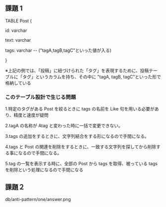 ## 課題 1

TABLE Post {

id: varchar

text: varchar

tags: varchar -- ("tagA,tagB,tagC"といった値が入る)

}

※上記の例では、「投稿」に紐づけられた「タグ」を表現するために、投稿テーブルに「タグ」というカラムを持ち、その中に "tagA, tagB, tagC"といった形で格納している

### このテーブル設計で生じる問題

1.特定のタグがある Post を絞るときに tags の名前を Like 句を用いる必要があり、精度と速度が疑問

2.tagA の名称が Atag と変わった時に一括で変更できない。

3.tags の追加をするときに、文字列結合をする形になるので手間になる。

4.tags と Post の関連を削除をするときに、一致する文字列を探してから削除する事になるので手間になる。

5.tag の一覧を表示する時に、全部の Post から tags を取得、被っている tags を削除という処理になるので手間になる

## 課題２

db/anti-pattern/one/answer.png

